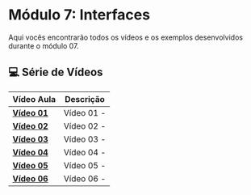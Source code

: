 # Módulo 7: Interfaces      

Aqui vocês encontrarão todos os vídeos e os exemplos desenvolvidos durante o módulo 07.

## 💻 Série de Vídeos

| Vídeo Aula | Descrição |
|---|---|
| **[Vídeo 01]()** | Vídeo 01 -  |
| **[Vídeo 02]()** | Vídeo 02 -  |
| **[Vídeo 03]()** | Vídeo 03 -  |
| **[Vídeo 04]()** | Vídeo 04 -  |
| **[Vídeo 05]()** | Vídeo 05 -  |
| **[Vídeo 06]()** | Vídeo 06 -  |